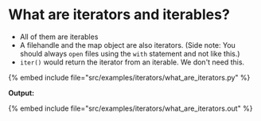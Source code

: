 # What are iterators and iterables?

* All of them are iterables
* A filehandle and the map object are also iterators. (Side note: You should always `open` files using the `with` statement and not like this.)
* `iter()` would return the iterator from an iterable. We don't need this.

{% embed include file="src/examples/iterators/what_are_iterators.py" %}

**Output:**

{% embed include file="src/examples/iterators/what_are_iterators.out" %}


